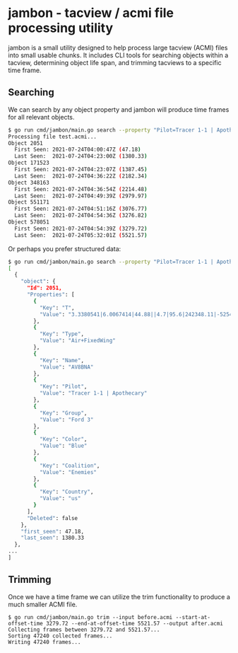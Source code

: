 # jambon - tacview / acmi file processing utility

jambon is a small utility designed to help process large tacview (ACMI) files into small usable chunks. It includes CLI tools for searching objects within a tacview, determining object life span, and trimming tacviews to a specific time frame.

## Searching

We can search by any object property and jambon will produce time frames for all relevant objects.

```bash
$ go run cmd/jambon/main.go search --property "Pilot=Tracer 1-1 | Apothecary" --file example.acmi
Processing file test.acmi...
Object 2051
  First Seen: 2021-07-24T04:00:47Z (47.18)
  Last Seen:  2021-07-24T04:23:00Z (1380.33)
Object 171523
  First Seen: 2021-07-24T04:23:07Z (1387.45)
  Last Seen:  2021-07-24T04:36:22Z (2182.34)
Object 348163
  First Seen: 2021-07-24T04:36:54Z (2214.48)
  Last Seen:  2021-07-24T04:49:39Z (2979.97)
Object 551171
  First Seen: 2021-07-24T04:51:16Z (3076.77)
  Last Seen:  2021-07-24T04:54:36Z (3276.82)
Object 578051
  First Seen: 2021-07-24T04:54:39Z (3279.72)
  Last Seen:  2021-07-24T05:32:01Z (5521.57)
```

Or perhaps you prefer structured data:

```bash
$ go run cmd/jambon/main.go search --property "Pilot=Tracer 1-1 | Apothecary" --file example.acmi --json | jq '.'
[
  {
    "object": {
      "Id": 2051,
      "Properties": [
        {
          "Key": "T",
          "Value": "3.3380541|6.0067414|44.88||4.7|95.6|242348.11|-5254.55|92.5"
        },
        {
          "Key": "Type",
          "Value": "Air+FixedWing"
        },
        {
          "Key": "Name",
          "Value": "AV8BNA"
        },
        {
          "Key": "Pilot",
          "Value": "Tracer 1-1 | Apothecary"
        },
        {
          "Key": "Group",
          "Value": "Ford 3"
        },
        {
          "Key": "Color",
          "Value": "Blue"
        },
        {
          "Key": "Coalition",
          "Value": "Enemies"
        },
        {
          "Key": "Country",
          "Value": "us"
        }
      ],
      "Deleted": false
    },
    "first_seen": 47.18,
    "last_seen": 1380.33
  },
...
]
```

## Trimming

Once we have a time frame we can utilize the trim functionality to produce a much smaller ACMI file.

```
$ go run cmd/jambon/main.go trim --input before.acmi --start-at-offset-time 3279.72 --end-at-offset-time 5521.57 --output after.acmi
Collecting frames between 3279.72 and 5521.57...
Sorting 47240 collected frames...
Writing 47240 frames...
```